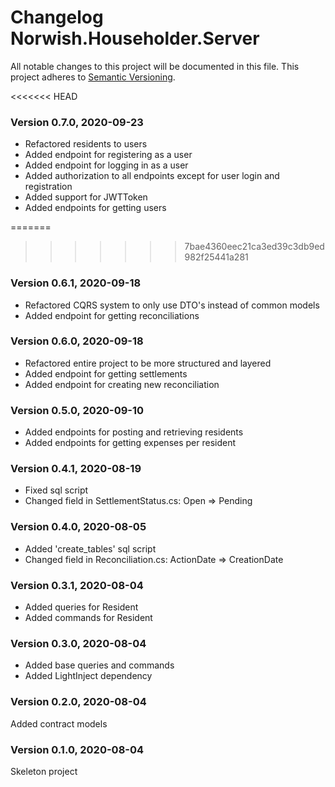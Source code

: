 # Changelog Norwish.Householder.Server
All notable changes to this project will be documented in this file.
This project adheres to [Semantic Versioning](http://semver.org/).

<<<<<<< HEAD
### Version 0.7.0, 2020-09-23
 - Refactored residents to users
 - Added endpoint for registering as a user
 - Added endpoint for logging in as a user
 - Added authorization to all endpoints except for user login and registration
 - Added support for JWTToken
 - Added endpoints for getting users

=======
>>>>>>> 7bae4360eec21ca3ed39c3db9ed982f25441a281
### Version 0.6.1, 2020-09-18
 - Refactored CQRS system to only use DTO's instead of common models
 - Added endpoint for getting reconciliations

### Version 0.6.0, 2020-09-18
 - Refactored entire project to be more structured and layered
 - Added endpoint for getting settlements
 - Added endpoint for creating new reconciliation

### Version 0.5.0, 2020-09-10
 - Added endpoints for posting and retrieving residents
 - Added endpoints for getting expenses per resident

### Version 0.4.1, 2020-08-19
 - Fixed sql script
 - Changed field in SettlementStatus.cs: Open => Pending

### Version 0.4.0, 2020-08-05
 - Added 'create_tables' sql script
 - Changed field in Reconciliation.cs: ActionDate => CreationDate

### Version 0.3.1, 2020-08-04
 - Added queries for Resident
 - Added commands for Resident

### Version 0.3.0, 2020-08-04
 - Added base queries and commands
 - Added LightInject dependency

### Version 0.2.0, 2020-08-04
Added contract models

### Version 0.1.0, 2020-08-04
Skeleton project
